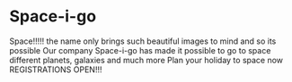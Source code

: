 # Space-i-go
Space!!!!! the name only brings such beautiful images to mind and so its possible 
Our company Space-i-go has made it possible to go to space different planets, galaxies and much more
Plan your holiday to space now
REGISTRATIONS OPEN!!!
